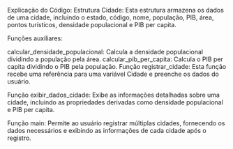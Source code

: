<p>Explicação do Código:
Estrutura Cidade: Esta estrutura armazena os dados de uma cidade, incluindo o estado, código, nome, população, PIB, área, pontos turísticos, densidade populacional e PIB per capita.

Funções auxiliares:

calcular_densidade_populacional: Calcula a densidade populacional dividindo a população pela área.
calcular_pib_per_capita: Calcula o PIB per capita dividindo o PIB pela população.
Função registrar_cidade: Esta função recebe uma referência para uma variável Cidade e preenche os dados do usuário.

Função exibir_dados_cidade: Exibe as informações detalhadas sobre uma cidade, incluindo as propriedades derivadas como densidade populacional e PIB per capita.

Função main: Permite ao usuário registrar múltiplas cidades, fornecendo os dados necessários e exibindo as informações de cada cidade após o registro.</p>
